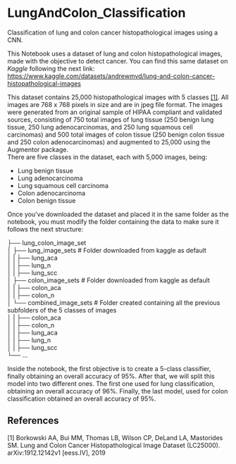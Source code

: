 # LungAndColon_Classification
Classification of lung and colon cancer histopathological images using a CNN.  

This Notebook uses a dataset of lung and colon histopathological images, made with the objective to detect cancer. You can find this same dataset on *Kaggle* following the next link: https://www.kaggle.com/datasets/andrewmvd/lung-and-colon-cancer-histopathological-images  

This dataset contains 25,000 histopathological images with 5 classes [[1]](#1). All images are 768 x 768 pixels in size and are in jpeg file format.
The images were generated from an original sample of HIPAA compliant and validated sources, consisting of 750 total images of lung tissue (250 benign lung tissue, 250 lung adenocarcinomas, and 250 lung squamous cell carcinomas) and 500 total images of colon tissue (250 benign colon tissue and 250 colon adenocarcinomas) and augmented to 25,000 using the Augmentor package.  
There are five classes in the dataset, each with 5,000 images, being:  

* Lung benign tissue  
* Lung adenocarcinoma  
* Lung squamous cell carcinoma  
* Colon adenocarcinoma  
* Colon benign tissue  



Once you've downloaded the dataset and placed it in the same folder as the notebook, you must modify the folder containing the data to make sure it follows the next structure:  

  ├── lung_colon_image_set  
  │   ├── lung_image_sets          # Folder downloaded from kaggle as default  
  │   |     ├── lung_aca  
  │   |     ├── lung_n  
  │   |     ├── lung_scc  
  │   ├── colon_image_sets         # Folder downloaded from kaggle as default  
  │   |     ├── colon_aca  
  │   |     ├── colon_n  
  │   └── combined_image_sets      # Folder created containing all the previous subfolders of the 5 classes of images  
  │   |     ├── colon_aca  
  │   |     ├── colon_n  
  │   |     ├── lung_aca  
  │   |     ├── lung_n  
  │   |     ├── lung_scc  
  └── ...  

Inside the notebook, the first objective is to create a 5-class classifier, finally obtaining an overall accuracy of 95%. After that, we will split this model into two different ones. The first one used for lung classification, obtaining an overall accuracy of 96%. Finally, the last model, used for colon classification obtained an overall accuracy of 95%.  


## References  
<a id="1">[1]</a>
Borkowski AA, Bui MM, Thomas LB, Wilson CP, DeLand LA, Mastorides SM. Lung and Colon Cancer Histopathological Image Dataset (LC25000). arXiv:1912.12142v1 [eess.IV], 2019
